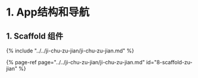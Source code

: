 # 1. App结构和导航

## 1. Scaffold 组件 

{% include "../../ji-chu-zu-jian/ji-chu-zu-jian.md" %}

{% page-ref page="../../ji-chu-zu-jian/ji-chu-zu-jian.md" id="8-scaffold-zu-jian" %}

